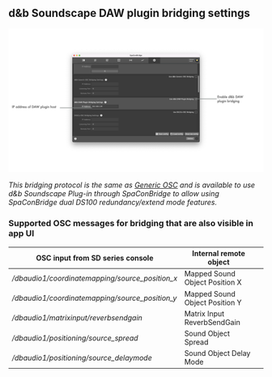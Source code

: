 ## d&b Soundscape DAW plugin bridging settings

![Showreel.021.png](../Showreel/Showreel.021.png "Soundscape DAW plugin bridging settings")

_This bridging protocol is the same as [Generic OSC](GenericOSC.md) and is available to use d&b Soundscape Plug-in through SpaConBridge to allow using SpaConBridge dual DS100 redundancy/extend mode features._


### Supported OSC messages for bridging that are also visible in app UI

| OSC input from SD series console | Internal remote object | |
| -- | -- | -- |
| _/dbaudio1/coordinatemapping/source_position_x_ | Mapped Sound Object Position X      |  |
| _/dbaudio1/coordinatemapping/source_position_y_ | Mapped Sound Object Position Y      |  |
| _/dbaudio1/matrixinput/reverbsendgain_ | Matrix Input ReverbSendGain          |  |
| _/dbaudio1/positioning/source_spread_ | Sound Object Spread                  |  |
| _/dbaudio1/positioning/source_delaymode_ | Sound Object Delay Mode              |  |
